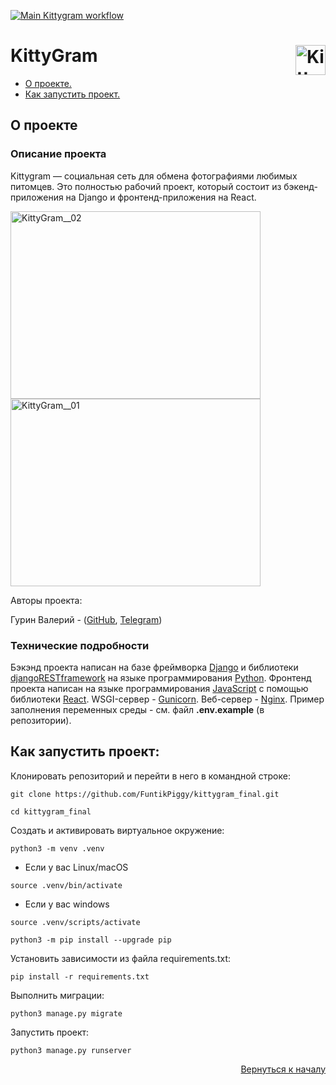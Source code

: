 [![Main Kittygram workflow](https://github.com/FuntikPiggy/kittygram_final/actions/workflows/main.yml/badge.svg?branch=main&event=push)](https://github.com/FuntikPiggy/kittygram_final/actions/workflows/main.yml)
<a name="Start-point"></a>
# KittyGram<img align="right" width="48" height="48" alt="KittyGram__icon" src="https://github.com/user-attachments/assets/abe9f7da-efa9-41ac-94cf-2bd6e73316f1" />


* [О проекте.](#anchor-about)<br/>
* [Как запустить проект.](#How-to-run)<br/>

<a name="anchor-about"></a>
## О проекте

### Описание проекта
Kittygram — социальная сеть для обмена фотографиями любимых питомцев.
Это полностью рабочий проект, который состоит из бэкенд-приложения на
Django и фронтенд-приложения на React.

<img width="400" height="300" alt="KittyGram__02" src="https://github.com/user-attachments/assets/06c0d9cd-9df0-4fb1-a041-79d8f374b1fc" />
<img width="400" height="300" alt="KittyGram__01" src="https://github.com/user-attachments/assets/f73b4bea-d06a-4715-8efa-a4146fd6c8a4" />



Авторы проекта:

Гурин Валерий - ([GitHub](https://github.com/FuntikPiggy), [Telegram](https://t.me/CallSign_Yakuza))


### Технические подробности
Бэкэнд проекта написан на базе фреймворка [Django](https://docs.djangoproject.com/en/5.2/)
и библиотеки [djangoRESTframework](https://www.django-rest-framework.org/)
на языке программирования [Python](https://www.python.org/).
Фронтенд проекта написан на языке программирования [JavaScript](https://nodejs.org/en)
с помощью библиотеки [React](https://react.dev/).
WSGI-сервер - [Gunicorn](https://gunicorn.org/).
Веб-сервер - [Nginx](https://nginx.org/ru/).
Пример заполнения переменных среды - см. файл **.env.example** (в репозитории).


<a name="How-to-run"></a>
## Как запустить проект:

Клонировать репозиторий и перейти в него в командной строке:

```
git clone https://github.com/FuntikPiggy/kittygram_final.git

cd kittygram_final
```

Cоздать и активировать виртуальное окружение:

```
python3 -m venv .venv
```

* Если у вас Linux/macOS

```
source .venv/bin/activate
```

* Если у вас windows

```
source .venv/scripts/activate
```

```
python3 -m pip install --upgrade pip
```

Установить зависимости из файла requirements.txt:

```
pip install -r requirements.txt
```

Выполнить миграции:

```
python3 manage.py migrate
```

Запустить проект:

```
python3 manage.py runserver
```

<a name="Examples"></a>

<p align="right"><a href="#Start-point">Вернуться к началу</a></p>
